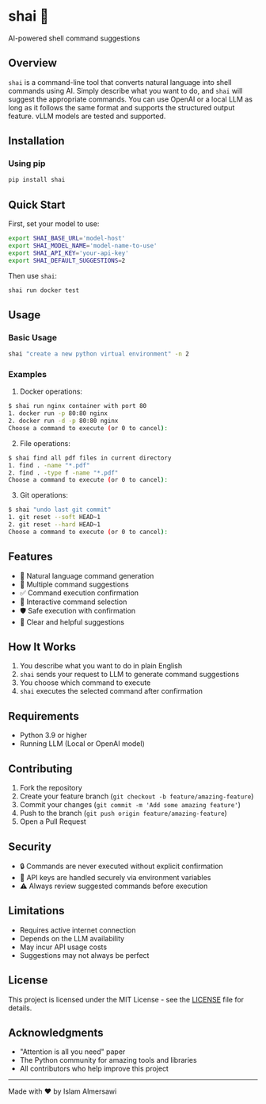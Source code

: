 # shai 🤖

AI-powered shell command suggestions

## Overview

`shai` is a command-line tool that converts natural language into shell commands using AI. Simply describe what you want to do, and `shai` will suggest the appropriate commands.
You can use OpenAI or a local LLM as long as it follows the same format and supports the structured output feature. vLLM models are tested and supported.

## Installation

### Using pip

```bash
pip install shai
```

## Quick Start

First, set your model to use:

```bash
export SHAI_BASE_URL='model-host'
export SHAI_MODEL_NAME='model-name-to-use'
export SHAI_API_KEY='your-api-key'
export SHAI_DEFAULT_SUGGESTIONS=2
```

Then use `shai`:

```bash
shai run docker test
```

## Usage

### Basic Usage

```bash
shai "create a new python virtual environment" -n 2
```

### Examples

1. Docker operations:

```bash
$ shai run nginx container with port 80
1. docker run -p 80:80 nginx
2. docker run -d -p 80:80 nginx
Choose a command to execute (or 0 to cancel):
```

2. File operations:

```bash
$ shai find all pdf files in current directory
1. find . -name "*.pdf"
2. find . -type f -name "*.pdf"
Choose a command to execute (or 0 to cancel):
```

3. Git operations:

```bash
$ shai "undo last git commit"
1. git reset --soft HEAD~1
2. git reset --hard HEAD~1
Choose a command to execute (or 0 to cancel):
```

## Features

- 🌟 Natural language command generation
- 🎯 Multiple command suggestions
- ✅ Command execution confirmation
- 🔄 Interactive command selection
- 🛡️ Safe execution with confirmation
- 📝 Clear and helpful suggestions

## How It Works

1. You describe what you want to do in plain English
2. `shai` sends your request to LLM to generate command suggestions
3. You choose which command to execute
4. `shai` executes the selected command after confirmation

## Requirements

- Python 3.9 or higher
- Running LLM (Local or OpenAI model)

## Contributing

1. Fork the repository
2. Create your feature branch (`git checkout -b feature/amazing-feature`)
3. Commit your changes (`git commit -m 'Add some amazing feature'`)
4. Push to the branch (`git push origin feature/amazing-feature`)
5. Open a Pull Request

## Security

- 🔒 Commands are never executed without explicit confirmation
- 🔑 API keys are handled securely via environment variables
- ⚠️ Always review suggested commands before execution

## Limitations

- Requires active internet connection
- Depends on the LLM availability
- May incur API usage costs
- Suggestions may not always be perfect

## License

This project is licensed under the MIT License - see the [LICENSE](LICENSE) file for details.

## Acknowledgments

- "Attention is all you need" paper
- The Python community for amazing tools and libraries
- All contributors who help improve this project

---

Made with ❤️ by Islam Almersawi
